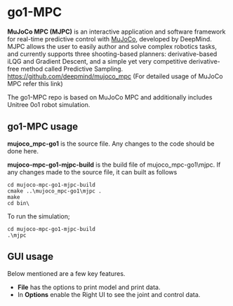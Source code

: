 # go1-MPC

**MuJoCo MPC (MJPC)** is an interactive application and software framework for real-time predictive control with [MuJoCo](https://mujoco.org/), developed by DeepMind. MJPC allows the user to easily author and solve complex robotics tasks, and currently supports three shooting-based planners: derivative-based iLQG and Gradient Descent, and a simple yet very competitive derivative-free method called Predictive Sampling.
https://github.com/deepmind/mujoco_mpc (For detailed usage of MuJoCo MPC refer this link)

The go1-MPC repo is based on MuJoCo MPC and additionally includes Unitree 0o1 robot simulation. 

## go1-MPC usage

**mujoco_mpc-go1** is the source file. Any changes to the code should be done here.

**mujoco-mpc-go1-mjpc-build** is the build file of mujoco_mpc-go1\mjpc. If any changes made to the source file, it can built as follows
```
cd mujoco-mpc-go1-mjpc-build 
cmake ..\mujoco_mpc-go1\mjpc .
make 
cd bin\
```

To run the simulation;
```
cd mujoco-mpc-go1-mjpc-build
.\mjpc
```

## GUI usage 

Below mentioned are a few key features.
- **File** has the options to print model and print data.
- In **Options** enable the Right UI to see the joint and control data.
